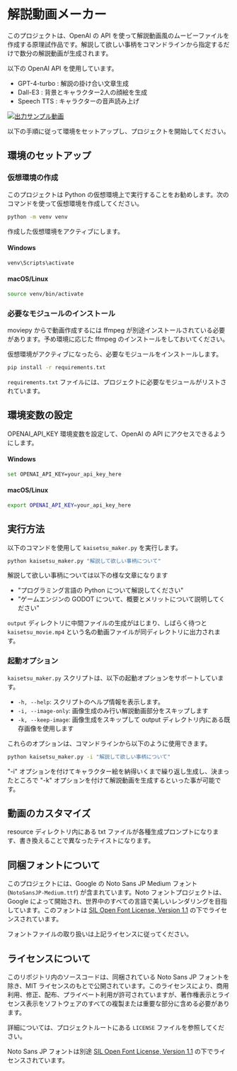 # 解説動画メーカー

このプロジェクトは、OpenAI の API を使って解説動画風のムービーファイルを作成する原理試作品です。解説して欲しい事柄をコマンドラインから指定するだけで数分の解説動画が生成されます。

以下の OpenAI API を使用しています。

- GPT-4-turbo : 解説の掛け合い文章生成
- Dall-E3 : 背景とキャラクター2人の顔絵を生成
- Speech TTS : キャラクターの音声読み上げ

[![出力サンプル動画](http://img.youtube.com/vi/3dwVO4v5III/0.jpg)](http://www.youtube.com/watch?v=3dwVO4v5III "出力サンプル動画")

以下の手順に従って環境をセットアップし、プロジェクトを開始してください。

## 環境のセットアップ

### 仮想環境の作成

このプロジェクトは Python の仮想環境上で実行することをお勧めします。次のコマンドを使って仮想環境を作成してください。

```bash
python -m venv venv
```

作成した仮想環境をアクティブにします。

#### Windows

```bash
venv\Scripts\activate
```

#### macOS/Linux

```bash
source venv/bin/activate
```

### 必要なモジュールのインストール

moviepy からで動画作成するには ffmpeg が別途インストールされている必要があります。予め環境に応じた ffmpeg のインストールをしておいてください。

仮想環境がアクティブになったら、必要なモジュールをインストールします。

```bash
pip install -r requirements.txt
```

`requirements.txt` ファイルには、プロジェクトに必要なモジュールがリストされています。

## 環境変数の設定

OPENAI_API_KEY 環境変数を設定して、OpenAI の API にアクセスできるようにします。

#### Windows

```bash
set OPENAI_API_KEY=your_api_key_here
```

#### macOS/Linux

```bash
export OPENAI_API_KEY=your_api_key_here
```

## 実行方法

以下のコマンドを使用して `kaisetsu_maker.py` を実行します。

```bash
python kaisetsu_maker.py "解説して欲しい事柄について"
```

解説して欲しい事柄については以下の様な文章になります

- "プログラミング言語の Python について解説してください"
- "ゲームエンジンの GODOT について、概要とメリットについて説明してください"

`output` ディレクトリに中間ファイルの生成がはじまり、しばらく待つと `kaisetsu_movie.mp4` という名の動画ファイルが同ディレクトリに出力されます。

### 起動オプション

`kaisetsu_maker.py` スクリプトは、以下の起動オプションをサポートしています。

- `-h, --help`: スクリプトのヘルプ情報を表示します。
- `-i, --image-only`: 画像生成のみ行い解説動画部分をスキップします
- `-k, --keep-image`: 画像生成をスキップして output ディレクトリ内にある既存画像を使用します

これらのオプションは、コマンドラインから以下のように使用できます。

```bash
python kaisetsu_maker.py -i "解説して欲しい事柄について"
```

"-i" オプションを付けてキャラクター絵を納得いくまで繰り返し生成し、決まったところで "-k" オプションを付けて解説動画を生成するといった事が可能です。

## 動画のカスタマイズ

resource ディレクトリ内にある txt ファイルが各種生成プロンプトになります、書き換えることで異なったテイストになります。

## 同梱フォントについて

このプロジェクトには、Google の Noto Sans JP Medium フォント (`NotoSansJP-Medium.ttf`) が含まれています。Noto フォントプロジェクトは、Google によって開始され、世界中のすべての言語で美しいレンダリングを目指しています。このフォントは [SIL Open Font License, Version 1.1](http://scripts.sil.org/OFL) の下でライセンスされています。

フォントファイルの取り扱いは上記ライセンスに従ってください。

## ライセンスについて

このリポジトリ内のソースコードは、同梱されている Noto Sans JP フォントを除き、MIT ライセンスのもとで公開されています。このライセンスにより、商用利用、修正、配布、プライベート利用が許可されていますが、著作権表示とライセンス表示をソフトウェアのすべての複製または重要な部分に含める必要があります。

詳細については、プロジェクトルートにある `LICENSE` ファイルを参照してください。

Noto Sans JP フォントは別途 [SIL Open Font License, Version 1.1](http://scripts.sil.org/OFL) の下でライセンスされています。

